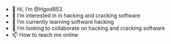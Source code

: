 - 👋 Hi, I’m @Hgod853
- 👀 I’m interested in in hacking and cracking software
- 🌱 I’m currently learning software hacking
- 💞️ I’m looking to collaborate on hacking and cracking software
- 📫 How to reach me online

<!---
Hgod853/Hgod853 is a ✨ special ✨ repository because its `README.md` (this file) appears on your GitHub profile.
You can click the Preview link to take a look at your changes.
--->
